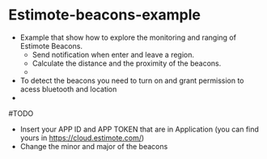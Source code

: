 # Estimote-beacons-example

 - Example that show how to explore the monitoring and ranging of Estimote Beacons.
	- Send notification when enter and leave a region.
	- Calculate the distance and the proximity of the beacons.
	- 
 - To detect the beacons you need to turn on and grant permission to acess bluetooth and location
 - 
#TODO

 - Insert your APP ID and APP TOKEN that are in Application (you can find yours in https://cloud.estimote.com/)
 - Change the minor and major of the beacons
